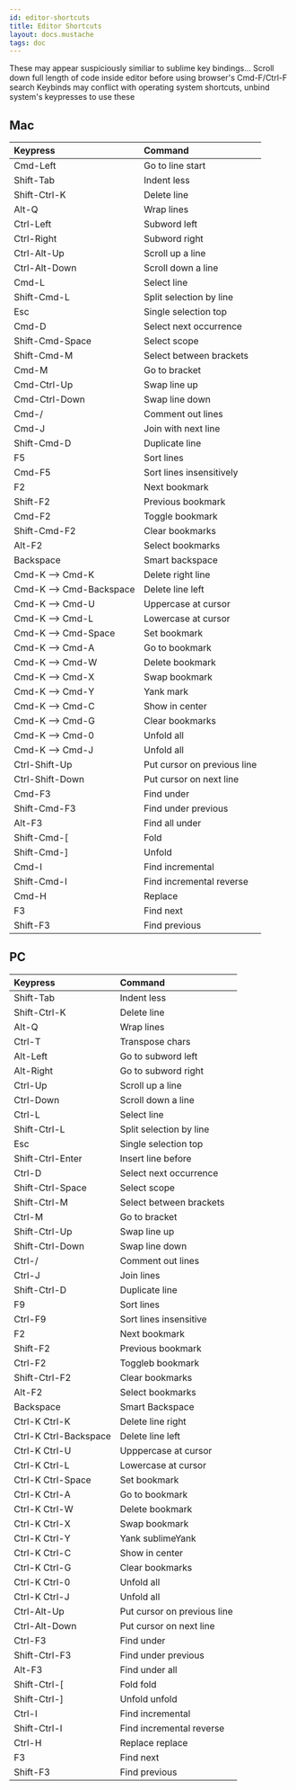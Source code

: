 ```yaml
---
id: editor-shortcuts
title: Editor Shortcuts
layout: docs.mustache
tags: doc
---
```


These may appear suspiciously similiar to sublime key bindings...
Scroll down full length of code inside editor before using browser's Cmd-F/Ctrl-F search
Keybinds may conflict with operating system shortcuts, unbind system's keypresses to use these

## Mac

| Keypress | Command |
|  :---  |  :--- | 
| Cmd-Left | Go to line start |
| Shift-Tab | Indent less |
| Shift-Ctrl-K | Delete line |
| Alt-Q | Wrap lines |
| Ctrl-Left | Subword left |
| Ctrl-Right | Subword right |
| Ctrl-Alt-Up | Scroll up a line |
| Ctrl-Alt-Down | Scroll down a line |
| Cmd-L | Select line |
| Shift-Cmd-L | Split selection by line |
| Esc | Single selection top |
| Cmd-D | Select next occurrence |
| Shift-Cmd-Space | Select scope |
| Shift-Cmd-M | Select between brackets |
| Cmd-M | Go to bracket |
| Cmd-Ctrl-Up | Swap line up |
| Cmd-Ctrl-Down | Swap line down |
| Cmd-/ | Comment out lines |
| Cmd-J | Join with next line |
| Shift-Cmd-D | Duplicate line |
| F5 | Sort lines |
| Cmd-F5 | Sort lines insensitively |
| F2 | Next bookmark |
| Shift-F2 | Previous bookmark |
| Cmd-F2 | Toggle bookmark |
| Shift-Cmd-F2 | Clear bookmarks |
| Alt-F2 | Select bookmarks |
| Backspace | Smart backspace |
| Cmd-K --> Cmd-K | Delete right line |
| Cmd-K --> Cmd-Backspace | Delete line left |
| Cmd-K --> Cmd-U | Uppercase at cursor |
| Cmd-K --> Cmd-L | Lowercase at cursor |
| Cmd-K --> Cmd-Space | Set bookmark  |
| Cmd-K --> Cmd-A | Go to bookmark  |
| Cmd-K --> Cmd-W | Delete bookmark |
| Cmd-K --> Cmd-X | Swap bookmark |
| Cmd-K --> Cmd-Y | Yank mark |
| Cmd-K --> Cmd-C | Show in center |
| Cmd-K --> Cmd-G | Clear bookmarks |
| Cmd-K --> Cmd-0 | Unfold all |
| Cmd-K --> Cmd-J | Unfold all |
| Ctrl-Shift-Up | Put cursor on previous line |
| Ctrl-Shift-Down | Put cursor on next line |
| Cmd-F3 | Find under |
| Shift-Cmd-F3 | Find under previous |
| Alt-F3 | Find all under |
| Shift-Cmd-[ | Fold |
| Shift-Cmd-] | Unfold |
| Cmd-I | Find incremental |
| Shift-Cmd-I | Find incremental reverse |
| Cmd-H | Replace |
| F3 | Find next |
| Shift-F3 | Find previous |

## PC

| Keypress | Command |
|  :---  |  :--- | 
| Shift-Tab | Indent less |
| Shift-Ctrl-K | Delete line |
| Alt-Q | Wrap lines |
| Ctrl-T | Transpose chars |
| Alt-Left | Go to subword left |
| Alt-Right | Go to subword right |
| Ctrl-Up | Scroll up a line |
| Ctrl-Down | Scroll down a line |
| Ctrl-L | Select line |
| Shift-Ctrl-L | Split selection by line |
| Esc | Single selection top |
| Shift-Ctrl-Enter | Insert line before |
| Ctrl-D | Select next occurrence |
| Shift-Ctrl-Space | Select scope |
| Shift-Ctrl-M | Select between brackets |
| Ctrl-M | Go to bracket |
| Shift-Ctrl-Up | Swap line up |
| Shift-Ctrl-Down | Swap line down |
| Ctrl-/ | Comment out lines |
| Ctrl-J | Join lines |
| Shift-Ctrl-D | Duplicate line |
| F9 | Sort lines |
| Ctrl-F9 | Sort lines insensitive |
| F2 | Next bookmark |
| Shift-F2 | Previous bookmark |
| Ctrl-F2 | Toggleb bookmark |
| Shift-Ctrl-F2 | Clear bookmarks |
| Alt-F2 | Select bookmarks |
| Backspace | Smart Backspace |
| Ctrl-K Ctrl-K | Delete line right |
| Ctrl-K Ctrl-Backspace | Delete line left |
| Ctrl-K Ctrl-U | Upppercase at cursor |
| Ctrl-K Ctrl-L | Lowercase at cursor |
| Ctrl-K Ctrl-Space | Set bookmark |
| Ctrl-K Ctrl-A | Go to bookmark |
| Ctrl-K Ctrl-W | Delete bookmark |
| Ctrl-K Ctrl-X | Swap bookmark |
| Ctrl-K Ctrl-Y | Yank sublimeYank |
| Ctrl-K Ctrl-C | Show in center |
| Ctrl-K Ctrl-G | Clear bookmarks |
| Ctrl-K Ctrl-0 | Unfold all |
| Ctrl-K Ctrl-J | Unfold all |
| Ctrl-Alt-Up | Put cursor on previous line |
| Ctrl-Alt-Down | Put cursor on next line |
| Ctrl-F3 | Find under |
| Shift-Ctrl-F3 | Find under previous |
| Alt-F3 | Find under all |
| Shift-Ctrl-[ | Fold fold |
| Shift-Ctrl-] | Unfold unfold |
| Ctrl-I | Find incremental |
| Shift-Ctrl-I | Find incremental reverse |
| Ctrl-H | Replace replace |
| F3 | Find next |
| Shift-F3 | Find previous |
